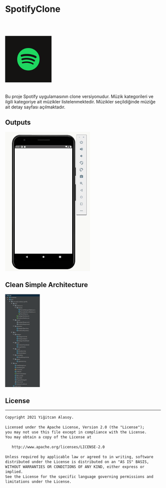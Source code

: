 # SpotifyClone


<br>
<br>
<br>

<img src="https://raw.githubusercontent.com/yigitalasoy/Spotify/main/data/images/spotify_logo.png" height="150" />
<br>
<br>
<br>
Bu proje Spotify uygulamasının clone versiyonudur. 
Müzik kategorileri ve ilgili kategoriye ait müzikler listelenmektedir. Müzikler seçildiğinde müziğe ait detay sayfası açılmaktadır.


## Outputs
<img src="https://raw.githubusercontent.com/yigitalasoy/Spotify/main/screens/spotify.gif" height="450" />


## Clean Simple Architecture
<img src="https://raw.githubusercontent.com/yigitalasoy/Spotify/main/data/images/MimariPaketYapisi.png" height="300" />









## License
--------


    Copyright 2021 Yiğitcan Alasoy.

    Licensed under the Apache License, Version 2.0 (the "License");
    you may not use this file except in compliance with the License.
    You may obtain a copy of the License at

       http://www.apache.org/licenses/LICENSE-2.0

    Unless required by applicable law or agreed to in writing, software
    distributed under the License is distributed on an "AS IS" BASIS,
    WITHOUT WARRANTIES OR CONDITIONS OF ANY KIND, either express or implied.
    See the License for the specific language governing permissions and
    limitations under the License.
